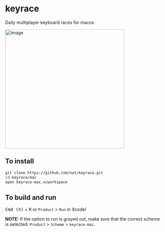 # keyrace
Daily multiplayer keyboard races for macos

<img width="383" alt="image" src="https://user-images.githubusercontent.com/56260/108459319-47481a80-722b-11eb-89c5-7245d32aa64a.png">

## To install

```bash
git clone https://github.com/nat/keyrace.git
cd keyrace/mac
open keyrace-mac.xcworkspace
```

## To build and run

<kbd>Cmd (⌘)</kbd> + <kbd>R</kbd> or `Product` > `Run` in Xcode!

**NOTE:** If the option to run is grayed out, make sure that the correct scheme is selected: `Product` > `Scheme` > `keyrace-mac`. 

